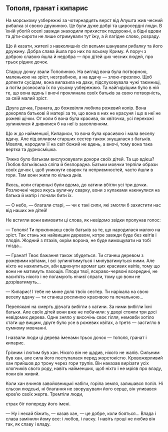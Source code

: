 ## Тополя, гранат i кипарис

На морському узбережжі за чотирнадцять верст від Алушта жив чесний рибалка зі своєю дружиною.
Це були дуже добрі та щиросердні люди.
В їхній убогій оселі завжди знаходили прихисток подорожні, а бідні вдови та діти-сироти не лише отримували тут їжу, а й лагідне слово, розраду.

Що й казати, жителі з навколишніх сіл вельми шанували рибалку та його дружину.
Добра слава йшла про них по всьому Криму.
А поруч з доброю славою йшла й недобра — про дітей цих чесних людей, про трьох рідних дочок.

Старшу дочку звали Тополиною.
На вигляд вона була потворною, маленькою на зріст, незграбною, а на вдачу — злою-презлою.
Щоб допекти сусідам, вона вилазила на дахи, підслуховувала чужі таємниці, а потім розносила їх по усьому узбережжю.
Та найгидкішим було в ній те, що вона вдень і вночі проклинала своїх батьків за свою потворність, за свій малий зріст.

Друга дочка, Граната, до божевілля любила рожевий колір.
Вона докоряла батькові й матері за те, що вона в них не красуня і що в неї не рожеві щічки.
От коли б вона була красива, як квіточка, усі перехожі зупинялися й дивилися б на неї із захопленням.

Що ж до найменшої, Кипариси, то вона була красивою і мала веселу вдачу.
Але під впливом старших сестер також знущалася з батьків.
Мовляв, народили її на світ божий не вдень, а вночі, тому вона така вертка та дурносмішка.

Тяжко було батькам вислуховувати докори своїх дітей.
Та що вдієш?
Любов батьківська сліпа й безпорадна.
Батьки мовчки терпіли образи своїх дочок і, щоб уникнути сварок та неприємностей, часто йшли в гори.
Там вони жили по кілька днів.

Якось, коли старенькі були вдома, до хатини вбігли усі три дочки.
Розлючені через якусь вуличну сварку, вони з кулаками накинулися на батька й матір і почали бити їх.

— О небо, — благали старі, — чи є такі сили, які змогли б захистити нас від наших же дітей!

Не встигли вони вимовити ці слова, як невідомо звідки пролунав голос:

— Тополя!
Ти проклинаєш своїх батьків за те, що народилася малою на зріст.
Так стань же найвищим деревом, котре завжди буде без квітів і плодів.
Жодний з птахів, окрім ворона, не буде вимощувати на тобі гнізда...

— Гранат!
Твоє бажання також збудеться.
Ти станеш деревом з рожевими квітами, і всі зупинятимуться і милуватимуться ними.
Але ніхто не нахилиться, аби вдихнути аромат цих красивих квітів, тому що вони не матимуть пахощів.
Плоди твої, яскраво-червоні всередині, не наситять нікого і не погамують нічиєї спраги, тому що вони не дозріватимуть...

— Кипарис!
І тебе не мине доля твоїх сестер.
Ти нарікала на свою веселу вдачу — ти станеш рослиною красивою та печальною...

Перелякані на смерть дівчата вибігли з хатини.
За ними вибігли їхні батьки.
Але своїх дітей вони вже не побачили: у дворі стояли три досі невідомих дерева.
Одне зняло у височінь своє гілля, немовби хотіло стати ще вищим, друге було усе в рожевих квітах, а третє — застигло в сумному мовчанні.

І назвали люди ці дерева іменами трьох дочок — тополя, гранат і кипарис.

Грізним і лютим був хан.
Нікого він не щадив, нікого не жалів.
Сильним був хан, але сила його поступалася перед жорстокістю.
Кровожерливий хан прийшов до трону через гори трупів.
Він наказав вирізати усіх хлопчиків свого роду, навіть найменших, щоб ніхто і не мріяв про владу, поки він живий.

Коли хан вчиняв завойовницькі набіги, горіла земля, залишався попіл.
Ні сльози людські, ні благання не зворушували його серце, він упивався кров’ю своїх жертв.
Тремтіли люди,

страх біг попереду його імені.

— Ну і нехай біжить, — казав хан, — це добре, коли бояться...
Влада і слава замінили йому все: і любов, і ласку.
І навіть гроші не любив він так, як славу і владу.
